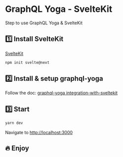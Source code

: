 # GraphQL Yoga - SvelteKit

Step to use GraphQL Yoga & SvelteKit

## 1️⃣ Install SvelteKit

[SvelteKit](https://kit.svelte.dev/)

```bash
npm init svelte@next
```

## 2️⃣ Install & setup graphql-yoga
 Follow the doc: [graphql-yoga integration-with-sveltekit](https://graphql-yoga.vercel.app/docs/integrations/integration-with-sveltekit)
## 3️⃣ Start

```bash
yarn dev
```

Navigate to [http://localhost:3000](http://localhost:3000)

## 🔥 Enjoy